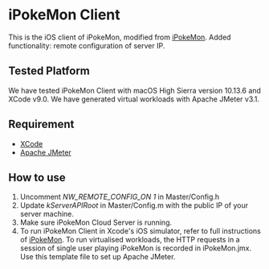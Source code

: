 # iPokeMon Client
This is the iOS client of iPokeMon, modified from [iPokeMon](https://github.com/Kjuly/iPokeMon). Added functionality: remote configuration of server IP.

## Tested Platform
We have tested iPokeMon Client with macOS High Sierra version 10.13.6 and XCode v9.0.
We have generated virtual workloads with Apache JMeter v3.1.

## Requirement
- [XCode](https://developer.apple.com/xcode/)
- [Apache JMeter](https://jmeter.apache.org/)

## How to use
1. Uncomment *NW_REMOTE_CONFIG_ON 1* in Master/Config.h
2. Update *kServerAPIRoot* in Master/Config.m with the public IP of your server machine.
3. Make sure iPokeMon Cloud Server is running.
4. To run iPokeMon Client in Xcode's iOS simulator, refer to full instructions of [iPokeMon](https://github.com/Kjuly/iPokeMon).
    To run virtualised workloads, the HTTP requests in a session of single user playing iPokeMon is recorded in iPokeMon.jmx. Use this template file to set up Apache JMeter.
